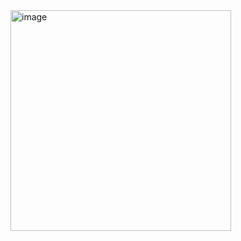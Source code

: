 <img width="353" alt="image" src="https://github.com/user-attachments/assets/a0daeba0-ef50-4c12-8d8f-0cc084a64889">
